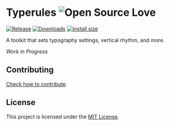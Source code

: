 # Typerules ![Open Source Love](https://badges.frapsoft.com/os/v3/open-source.svg)

[![Release](https://img.shields.io/npm/v/typerules.svg?style=flat-square&label=release)](https://github.com/tiagoporto/typerules/releases)
[![Downloads](https://img.shields.io/npm/d18m/typerules.svg?style=flat-square)](https://www.npmjs.com/package/typerules)
[![install size](https://packagephobia.com/badge?p=typerules)](https://packagephobia.com/result?p=typerules)

<!-- [![Build Status](https://img.shields.io/travis/com/tiagoporto/typerules/main.svg?label=tests&logo=travis&style=flat-square)](https://travis-ci.com/tiagoporto/typerules) -->

A toolkit that sets typography settings, vertical rhythm, and more.

_Work in Progress_

## Contributing

[Check how to contribute](https://github.com/tiagoporto/.github/blob/main/CONTRIBUTING.md).

## License

This project is licensed under the [MIT License](LICENSE).
